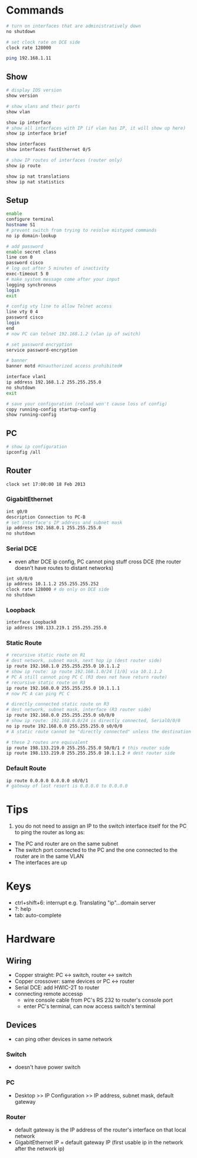 # Commands

```bash
# turn on interfaces that are administratively down
no shutdown

# set clock rate on DCE side
clock rate 128000

ping 192.168.1.11
```

## Show

```bash
# display IOS version
show version

# show vlans and their ports
show vlan

show ip interface
# show all interfaces with IP (if vlan has IP, it will show up here)
show ip interface brief

show interfaces
show interfaces fastEthernet 0/5

# show IP routes of interfaces (router only)
show ip route

show ip nat translations
show ip nat statistics
```

## Setup

```bash
enable
configure terminal
hostname S1
# prevent switch from trying to resolve mistyped commands
no ip domain-lookup

# add password
enable secret class
line con 0
password cisco
# log out after 5 minutes of inactivity
exec-timeout 5 0
# make system message come after your input
logging synchronous
login
exit

# config vty line to allow Telnet access
line vty 0 4
password cisco
login
end
# now PC can telnet 192.168.1.2 (vlan ip of switch)

# set password encryption
service password-encryption

# banner
banner motd #Unauthorized access prohibited#

interface vlan1
ip address 192.168.1.2 255.255.255.0
no shutdown
exit

# save your configuration (reload won't cause loss of config)
copy running-config startup-config
show running-config
```

## PC

```bash
# show ip configuration
ipconfig /all
```

## Router

```bash
clock set 17:00:00 18 Feb 2013
```

### GigabitEthernet

```bash
int g0/0
description Connection to PC-B
# set interface's IP address and subnet mask
ip address 192.168.0.1 255.255.255.0
no shutdown
```

### Serial DCE

-   even after DCE ip config, PC cannot ping stuff cross DCE (the router doesn't have routes to distant networks)

```bash
int s0/0/0
ip address 10.1.1.2 255.255.255.252
clock rate 128000 # do only on DCE side
no shutdown
```

### Loopback

```bash
interface Loopback0
ip address 198.133.219.1 255.255.255.0
```

### Static Route

```bash
# recursive static route on R1
# dest network, subnet mask, next hop ip (dest router side)
ip route 192.168.1.0 255.255.255.0 10.1.1.2
# show ip route: ip route 192.168.1.0/24 [1/0] via 10.1.1.2
# PC A still cannot ping PC C (R3 does not have return route)
# recursive static route on R3
ip route 192.168.0.0 255.255.255.0 10.1.1.1
# now PC A can ping PC C

# directly connected static route on R3
# dest network, subnet mask, interface (R3 router side)
ip route 192.168.0.0 255.255.255.0 s0/0/0
# show ip route: 192.168.0.0/24 is directly connected, Serial0/0/0
no ip route 192.168.0.0 255.255.255.0 s0/0/0
# A static route cannot be "directly connected" unless the destination network is on that interface

# these 2 routes are equivalent
ip route 198.133.219.0 255.255.255.0 S0/0/1 # this router side
ip route 198.133.219.0 255.255.255.0 10.1.1.2 # dest router side
```

### Default Route

```bash
ip route 0.0.0.0 0.0.0.0 s0/0/1
# gateway of last resort is 0.0.0.0 to 0.0.0.0

```

# Tips

1. you do not need to assign an IP to the switch interface itself for the PC to ping the router as long as:

-   The PC and router are on the same subnet
-   The switch port connected to the PC and the one connected to the router are in the same VLAN
-   The interfaces are up

# Keys

-   ctrl+shift+6: interrupt e.g. Translating "ip"...domain server
-   ?: help
-   tab: auto-complete

# Hardware

## Wiring

-   Copper straight: PC <-> switch, router <-> switch
-   Copper crossover: same devices or PC <-> router
-   Serial DCE: add HWIC-2T to router
-   connecting remote accessp
    -   wire console cable from PC's RS 232 to router's console port
    -   enter PC's terminal, can now access switch's terminal

## Devices

-   can ping other devices in same network

### Switch

-   doesn't have power switch

### PC

-   Desktop >> IP Configuration >> IP address, subnet mask, default gateway

### Router

-   default gateway is the IP address of the router's interface on that local network
-   GigabitEthernet IP = default gateway IP (first usable ip in the network after the network ip)
